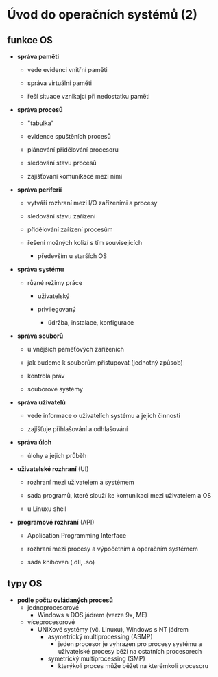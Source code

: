 # Úvod do operačních systémů (2)

## funkce OS

- **správa paměti**
  
  - vede evidenci vnitřní paměti
  
  - správa virtuální paměti
  
  - řeší situace vznikajcí při nedostatku paměti

- **správa procesů**
  
  - "tabulka"
  
  - evidence spuštěních procesů
  
  - plánování přidělování procesoru
  
  - sledování stavu procesů
  
  - zajišťování komunikace mezi nimi

- **správa periferií**
  
  - vytváří rozhraní mezi I/O zařízeními a procesy
  
  - sledování stavu zařízení
  
  - přidělování zařízení procesům
  
  - řešení možných kolizí s tím souvisejících
    
    - především u starších OS

- **správa systému**
  
  - různé režimy práce
    
    - uživatelský
    
    - privilegovaný
      
      - údržba, instalace, konfigurace

- **správa souborů**
  
  - u vnějších paměťových zařízeních
  
  - jak budeme k souborům přistupovat (jednotný způsob)
  
  - kontrola práv
  
  - souborové systémy

- **správa uživatelů**
  
  - vede informace o uživatelích systému a jejich činnosti
  
  - zajíšťuje přihlašování a odhlašování

- **správa úloh**
  
  - úlohy a jejich průběh

- **uživatelské rozhraní** (UI)
  
  - rozhraní mezi uživatelem a systémem
  
  - sada programů, které slouží ke komunikaci mezi uživatelem a OS
  
  - u Linuxu shell

- **programové rozhraní** (API)
  
  - Application Programming Interface
  
  - rozhraní mezi procesy a výpočetním a operačním systémem
  
  - sada knihoven (.dll, .so)

## typy OS

- **podle počtu ovládaných procesů**
  - jednoprocesorové
    - Windows s DOS jádrem (verze 9x, ME)
  - víceprocesorové
    - UNIXové systémy (vč. Linuxu), Windows s NT jádrem
      - asymetrický multiprocessing (ASMP)  
        - jeden procesor je vyhrazen pro procesy systému a uživatelské procesy běží na ostatních procesorech   
      - symetrický multiprocessing (SMP)     
        - kterýkoli proces může běžet na kterémkoli procesoru